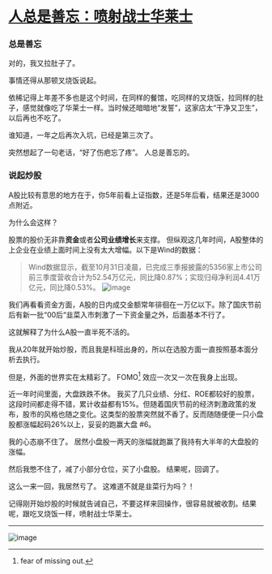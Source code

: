 # [人总是善忘：喷射战士华莱士](https://github.com/chinobing/blog/issues/3)

### 总是善忘
对的，我又拉肚子了。

事情还得从那顿叉烧饭说起。

依稀记得上年差不多也是这个时间，在同样的餐馆，吃同样的叉烧饭，拉同样的肚子，感觉就像吃了华莱士一样。当时候还暗暗地“发誓”，这家店太“干净又卫生”， 以后再也不吃了。

谁知道，一年之后再次入坑，已经是第三次了。

突然想起了一句老话，“好了伤疤忘了疼”。 人总是善忘的。

### 说起炒股
A股比较有意思的地方在于，你5年前看上证指数，还是5年后看，结果还是3000点附近。 

为什么会这样？

股票的股价无非靠**资金**或者**公司业绩增长**来支撑。 但纵观这几年时间，A股整体的上企业在业绩上面时间上没有太大增幅。以下是Wind的数据：
> Wind数据显示，截至10月31日凌晨，已完成三季报披露的5356家上市公司前三季度营收合计为52.54万亿元，同比降0.87%；实现归母净利润4.41万亿元，同比降0.53%。
![image](https://github.com/user-attachments/assets/186381d0-8adc-4761-8511-2fe910c7dfbb)

我们再看看资金方面，A股的日内成交金额常年徘徊在一万亿以下。除了国庆节前后有新一批“00后“韭菜入市刺激了一下资金量之外，后面基本不行了。

这就解释了为什么A股一直半死不活的。

我从20年就开始炒股，而且我是科班出身的，所以在选股方面一直按照基本面分析去执行。

但是，外面的世界实在太精彩了。 FOMO[^1] 效应一次又一次在我身上出现。

近一年时间里面，大盘跌跌不休。 我买了几只业绩、分红、ROE都较好的股票，这段时间都走得不错，累计收益都有15%。但随着国庆节前的经济刺激政策的发布，股市的风格也随之变化。这类型的股票突然就不香了。反而随随便便一只小盘股都涨幅起码26%以上，妥妥的跑赢大盘 #6。

我的心态崩不住了。 居然小盘股一两天的涨幅就跑赢了我持有大半年的大盘股的涨幅。

然后我憋不住了，减了小部分仓位，买了小盘股。 结果呢，回调了。 

这么一来一回，我居然亏了。 这难道不就是韭菜行为吗？！

记得刚开始炒股的时候就告诫自己，不要这样来回操作，很容易就被收割。结果呢，跟吃叉烧饭一样，喷射战士华莱士。

---

![image](https://github.com/user-attachments/assets/e328c0df-a48e-4641-827b-124d5a981d0a)




[^1]: fear of missing out.